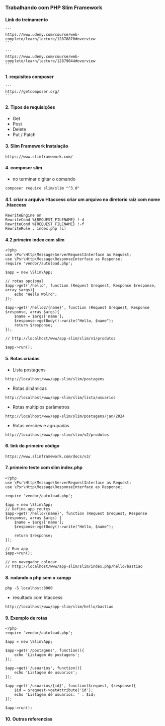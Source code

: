 ### Trabalhando com PHP Slim Framework
#### Link do treinamento
    ```
    https://www.udemy.com/course/web-completo/learn/lecture/12878870#overview
    ```

    ```
    https://www.udemy.com/course/web-completo/learn/lecture/12879044#overview
    ```
#### 1. requisitos composer
    ```
    https://getcomposer.org/
    ```
#### 2. Tipos de requisições
 * Get
 * Post
 * Delete
 * Put / Patch
#### 3. Slim Framework Instalação
```` 
https://www.slimframework.com/
```` 
#### 4. composer slim
* no terminar digitar o comando
````
composer require slim/slim "^3.0"
````
#### 4.1. criar o arquivo Htaccess criar um arquivo no diretorio raiz com nome .htaccess
```
RewriteEngine on
RewriteCond %{REQUEST_FILENAME} !-d
RewriteCond %{REQUEST_FILENAME} !-f
RewriteRule . index.php [L]
```
#### 4.2 primeiro index com slim
```
<?php
use \Psr\Http\Message\ServerRequestInterface as Request;
use \Psr\Http\Message\ResponseInterface as Response;
require 'vendor/autoload.php';

$app = new \Slim\App;

// rotas opcional
$app->get('/hello', function (Request $request, Response $response, array $args){
    echo "Hello Wolrd";
});

$app->get('/hello2/{name}', function (Request $request, Response $response, array $args){
    $name = $args['name'];
    $response->getBody()->write("Hello, $name");
    return $response;
});

// http://localhost/www/app-slim/slim/v1/produtos

$app->run();
```
#### 5. Rotas criadas
* Lista postagens
```
http://localhost/www/app-slim/slim/postagens
```

* Rotas dinâmicas
```
http://localhost/www/app-slim/slim/lista/usuarios
```

* Rotas multiplos parâmetros
```
http://localhost/www/app-slim/slim/postagens/jan/2024
```

* Rotas versões e agrupadas
```
http://localhost/www/app-slim/slim/v2/produtos
```
#### 6. link do primeiro código
```
https://www.slimframework.com/docs/v3/
```
#### 7. primeiro teste com slim index.php
```
<?php
use \Psr\Http\Message\ServerRequestInterface as Request;
use \Psr\Http\Message\ResponseInterface as Response;

require 'vendor/autoload.php';

$app = new \Slim\App;
// Define app routes
$app->get('/hello/{name}', function (Request $request, Response $response, array $args) {
    $name = $args['name'];
    $response->getBody()->write("Hello, $name");

    return $response;
});

// Run app
$app->run();

// no navegador colocar 
// http://localhost/www/app-slim/slim/index.php/hello/bastiao
```
#### 8. rodando o php sem o xampp
```
php -S localhost:8000
```
* resultado com htaccess
```
http://localhost/www/app-slim/slim/hello/bastiao
```
#### 9. Exemplo de rotas
```
<?php
require 'vendor/autoload.php';

$app = new \Slim\App;

$app->get('/postagens', function(){
    echo 'Listagem de postagens';
});

$app->get('/usuarios', function(){
    echo 'Listagem de usuarios';
});

$app->get('/usuarios/{id}', function($request, $response){
    $id = $request->getAttribute('id');
    echo 'Listagem de usuarios: ' . $id;
});

$app->run();
```
#### 10. Outras referencias
```
```